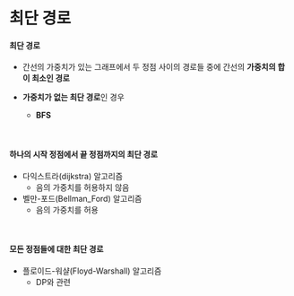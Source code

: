 # 최단 경로

#### 최단 경로

* 간선의 가중치가 있는 그래프에서 두 정점 사이의 경로들 중에 간선의 **가중치의 합이 최소인 경로**

* **가중치가 없는 최단 경로**인 경우
  * **BFS**

<br>

#### 하나의 시작 정점에서 끝 정점까지의 최단 경로

* 다익스트라(dijkstra) 알고리즘
  * 음의 가중치를 허용하지 않음
* 벨만-포드(Bellman_Ford) 알고리즘
  * 음의 가중치를 허용

<br>

#### 모든 정점들에 대한 최단 경로

* 플로이드-워샬(Floyd-Warshall) 알고리즘
  * DP와 관련